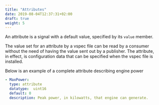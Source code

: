 ```yaml
---
title: "Attributes"
date: 2019-08-04T12:37:31+02:00
draft: true
weight: 5
---
```


An attribute is a signal with a default value, specified by
its ```value``` member.

The value set for an attribute by a vspec file can be read by a
consumer without the need of having the value sent out by a
publisher. The attribute, in effect, is configuration data that
can be specified when the vspec file is installed.

Below is an example of a complete attribute describing engine power

```YAML
- MaxPower:
  type: attribute
  datatype:  uint16
  default: 0
  description: Peak power, in kilowatts, that engine can generate.
```
